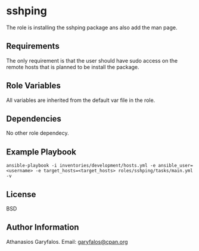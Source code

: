 sshping
=======

The role is installing the sshping package ans also add the man page.

Requirements
------------

The only requirement is that the user should have sudo access on the remote hosts that is planned to be install the package.

Role Variables
--------------

All variables are inherited from the default var file in the role.

Dependencies
------------

No other role dependecy.

Example Playbook
----------------

`ansible-playbook -i inventories/development/hosts.yml -e ansible_user=<username> -e target_hosts=<target_hosts> roles/sshping/tasks/main.yml -v`

License
-------

BSD

Author Information
------------------

Athanasios Garyfalos. Email: garyfalos@cpan.org
